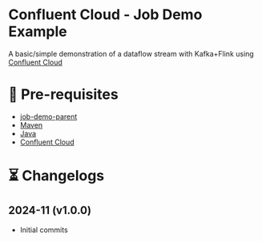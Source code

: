 Confluent Cloud - Job Demo Example
===

A basic/simple demonstration of a dataflow stream with Kafka+Flink using [Confluent Cloud](http://confluent.cloud)



# 📒 Pre-requisites
* [job-demo-parent](https://github.com/krakenninja/confluent-flink-fraud-detection-demo/job-demo-parent)
* [Maven](https://maven.apache.org/download.cgi)
* [Java](https://www.java.com/en/)
* [Confluent Cloud](http://confluent.cloud)



# ⏳ Changelogs
## 2024-11 (v1.0.0)
* Initial commits